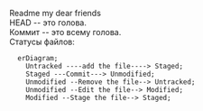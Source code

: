 Readme my dear friends  
HEAD -- это голова.  
Коммит -- это всему голова.  
Статусы файлов:  

```mermaid
  erDiagram;
    Untracked ----add the file----> Staged;
    Staged ---Commit---> Unmodified;
    Unmodified --Remove the file--> Untracked;
    Unmodified --Edit the file--> Modified;
    Modified --Stage the file--> Staged;
```


